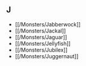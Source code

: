 ## J


- [[/Monsters/Jabberwock]]
- [[/Monsters/Jackal]]
- [[/Monsters/Jaguar]]
- [[/Monsters/Jellyfish]]
- [[/Monsters/Jubilex]]
- [[/Monsters/Juggernaut]]
